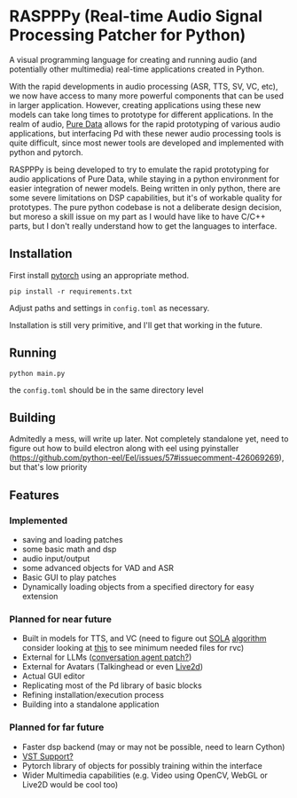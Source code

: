 # RASPPPy (Real-time Audio Signal Processing Patcher for Python)

A visual programming language for creating and running audio (and potentially other multimedia) real-time applications created in Python.

With the rapid developments in audio processing (ASR, TTS, SV, VC, etc), we now have access to many more powerful components that can be used in larger application. However, creating applications using these new models can take long times to prototype for different applications. In the realm of audio, [Pure Data](https://puredata.info/) allows for the rapid prototyping of various audio applications, but interfacing Pd with these newer audio processing tools is quite difficult, since most newer tools are developed and implemented with python and pytorch.

RASPPPy is being developed to try to emulate the rapid prototyping for audio applications of Pure Data, while staying in a python environment for easier integration of newer models. Being written in only python, there are some severe limitations on DSP capabilities, but it's of workable quality for prototypes. The pure python codebase is not a deliberate design decision, but moreso a skill issue on my part as I would have like to have C/C++ parts, but I don't really understand how to get the languages to interface.

## Installation

First install [pytorch](https://pytorch.org/) using an appropriate method.

```
pip install -r requirements.txt
```
Adjust paths and settings in `config.toml` as necessary.

Installation is still very primitive, and I'll get that working in the future.

## Running

```
python main.py
```
the `config.toml` should be in the same directory level

## Building

Admitedly a mess, will write up later. Not completely standalone yet, need to figure out how to build electron along with eel using pyinstaller (https://github.com/python-eel/Eel/issues/57#issuecomment-426069269), but that's low priority

## Features

### Implemented
- saving and loading patches
- some basic math and dsp
- audio input/output
- some advanced objects for VAD and ASR
- Basic GUI to play patches
- Dynamically loading objects from a specified directory for easy extension

### Planned for near future
- Built in models for TTS, and VC (need to figure out [SOLA](https://github.com/w-okada/voice-changer/blob/master/server/voice_changer/VoiceChanger.py) [algorithm](https://github.com/yxlllc/DDSP-SVC/blob/master/gui.py) consider looking at [this](https://github.com/SillyTavern/SillyTavern-Extras/tree/main/modules/voice_conversion) to see minimum needed files for rvc)
- External for LLMs ([conversation agent patch?](https://arxiv.org/pdf/2304.03442.pdf))
- External for Avatars (Talkinghead or even [Live2d](https://github.com/Live2D/CubismWebSamples))
- Actual GUI editor
- Replicating most of the Pd library of basic blocks
- Refining installation/execution process
- Building into a standalone application

### Planned for far future
- Faster dsp backend (may or may not be possible, need to learn Cython)
- [VST Support?](https://github.com/hq9000/cython-vst-loader)
- Pytorch library of objects for possibly training within the interface
- Wider Multimedia capabilities (e.g. Video using OpenCV, WebGL or Live2D would be cool too)